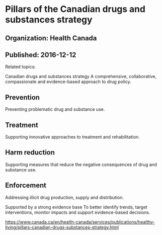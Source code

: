 # Pillars of the Canadian drugs and substances strategy

## Organization: Health Canada

## Published: 2016-12-12

Related topics:

Canadian drugs and substances strategy
A comprehensive, collaborative, compassionate and evidence-based approach to drug policy.

## Prevention

Preventing problematic drug and substance use.

## Treatment

Supporting innovative approaches to treatment and rehabilitation.

## Harm reduction

Supporting measures that reduce the negative consequences of drug and substance use.

## Enforcement

Addressing illicit drug production, supply and distribution.

Supported by a strong evidence base
To better identify trends, target interventions, monitor impacts and support evidence-based decisions.

https://www.canada.ca/en/health-canada/services/publications/healthy-living/pillars-canadian-drugs-substances-strategy.html
